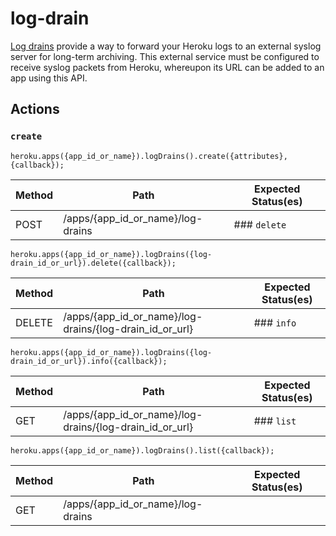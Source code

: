 # log-drain

[Log drains](https://devcenter.heroku.com/articles/logging#syslog-drains) provide a way to forward your Heroku logs to an external syslog server for long-term archiving. This external service must be configured to receive syslog packets from Heroku, whereupon its URL can be added to an app using this API.

## Actions

### `create`

`heroku.apps({app_id_or_name}).logDrains().create({attributes}, {callback});`

Method | Path | Expected Status(es)
--- | --- | ---
POST | /apps/{app_id_or_name}/log-drains | ### `delete`

`heroku.apps({app_id_or_name}).logDrains({log-drain_id_or_url}).delete({callback});`

Method | Path | Expected Status(es)
--- | --- | ---
DELETE | /apps/{app_id_or_name}/log-drains/{log-drain_id_or_url} | ### `info`

`heroku.apps({app_id_or_name}).logDrains({log-drain_id_or_url}).info({callback});`

Method | Path | Expected Status(es)
--- | --- | ---
GET | /apps/{app_id_or_name}/log-drains/{log-drain_id_or_url} | ### `list`

`heroku.apps({app_id_or_name}).logDrains().list({callback});`

Method | Path | Expected Status(es)
--- | --- | ---
GET | /apps/{app_id_or_name}/log-drains | 